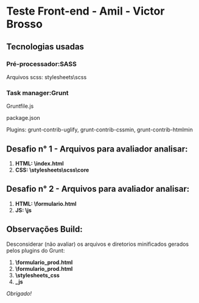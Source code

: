 # Teste Front-end - Amil - Victor Brosso

## Tecnologias usadas


### Pré-processador:SASS
Arquivos scss: stylesheets\scss


### Task manager:Grunt
Gruntfile.js

package.json

Plugins: grunt-contrib-uglify, grunt-contrib-cssmin, grunt-contrib-htmlmin


## Desafio n° 1 - Arquivos para avaliador analisar:
1. **HTML: \index.html**
2. **CSS: \stylesheets\scss\core**


## Desafio n° 2 - Arquivos para avaliador analisar:
1. **HTML: \formulario.html**
2. **JS: \js**

## Observações Build:
Desconsiderar (não avaliar) os arquivos e diretorios minificados gerados pelos plugins do Grunt:

1. **\formulario_prod.html**
2. **\formulario_prod.html**
3. **\stylesheets\_css**
3. **\_js**

*Obrigado!*
